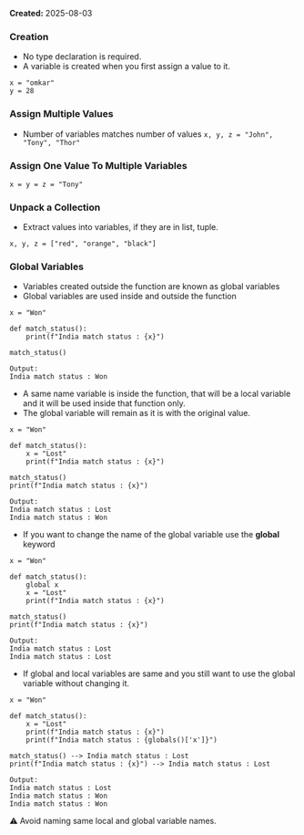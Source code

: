 **Created:** 2025-08-03

### Creation
- No type declaration is required.
- A variable is created when you first assign a value to it.
```
x = "omkar"
y = 28
```

### Assign Multiple Values
- Number of variables matches number of values
` x, y, z = "John", "Tony", "Thor" `

### Assign One Value To Multiple Variables
` x = y = z = "Tony" `

### Unpack a Collection
- Extract values into variables, if they are in list, tuple.
```
x, y, z = ["red", "orange", "black"]
```

### Global Variables
- Variables created outside the function are known as global variables
- Global variables are used inside and outside the function
```
x = "Won"

def match_status():
	print(f"India match status : {x}")

match_status()
```
```
Output:
India match status : Won
```
- A same name variable is inside the function, that will be a local variable and it will be used inside that function only.
- The global variable will remain as it is with the original value.
```
x = "Won"

def match_status():
	x = "Lost"
	print(f"India match status : {x}")

match_status()
print(f"India match status : {x}")
```
```
Output:
India match status : Lost
India match status : Won
```
- If you want to change the name of the global variable use the **global** keyword
```
x = "Won"

def match_status():
	global x
	x = "Lost"
	print(f"India match status : {x}")

match_status()
print(f"India match status : {x}")
```
```
Output:
India match status : Lost
India match status : Lost
```
- If global and local variables are same and you still want to use the global variable without changing it.
```
x = "Won"

def match_status():
	x = "Lost"
	print(f"India match status : {x}")
	print(f"India match status : {globals()['x']}")

match_status() --> India match status : Lost 
print(f"India match status : {x}") --> India match status : Lost
```
```
Output:
India match status : Lost
India match status : Won
India match status : Won
```
⚠️  Avoid naming same local and global variable names.